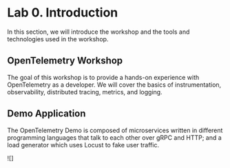 # Lab 0. Introduction

In this section, we will introduce the workshop and the tools and technologies used in the workshop.

## OpenTelemetry Workshop

The goal of this workshop is to provide a hands-on experience with OpenTelemetry as a developer. We will cover the basics of instrumentation, observability, distributed tracing, metrics, and logging.

## Demo Application

The OpenTelemetry Demo is composed of microservices written in different programming languages that talk to each other over gRPC and HTTP; and a load generator which uses Locust to fake user traffic.

![]